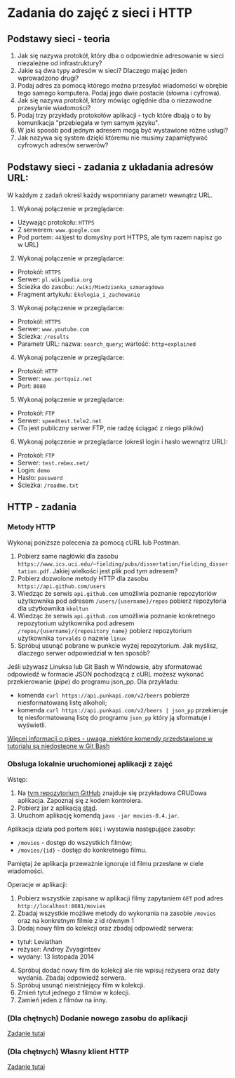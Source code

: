 # Zadania do zajęć z sieci i HTTP

## Podstawy sieci - teoria

1. Jak się nazywa protokół, który dba o odpowiednie adresowanie w sieci niezależne od infrastruktury?
2. Jakie są dwa typy adresów w sieci? Dlaczego mając jeden wprowadzono drugi?
3. Podaj adres za pomocą którego można przesyłać wiadomości w obrębie tego samego komputera. Podaj jego dwie postacie (słowna i cyfrowa).
3. Jak się nazywa protokół, który mówiąc oględnie dba o niezawodne przesyłanie wiadomości?
4. Podaj trzy przykłady protokołów aplikacji - tych które dbają o to by komunikacja "przebiegała w tym samym języku".
5. W jaki sposób pod jednym adresem mogą być wystawione różne usługi?
6. Jak nazywa się system dzięki któremu nie musimy zapamiętywać cyfrowych adresów serwerów?

## Podstawy sieci - zadania z układania adresów URL:

W każdym z zadań określ każdy wspomniany parametr wewnątrz URL.

1. Wykonaj połączenie w przeglądarce:
* Używając protokołu: `HTTPS`
* Z serwerem: `www.google.com`
* Pod portem: `443`jest to domyślny port HTTPS, ale tym razem napisz go w URL)

2. Wykonaj połączenie w przeglądarce:
* Protokół: `HTTPS`
* Serwer: `pl.wikipedia.org`
* Ścieżka do zasobu: `/wiki/Miedzianka_szmaragdowa`
* Fragment artykułu: `Ekologia_i_zachowanie`

3. Wykonaj połączenie w przeglądarce:
* Protokół: `HTTPS`
* Serwer: `www.youtube.com`
* Ścieżka: `/results`
* Parametr URL: nazwa: `search_query`; wartość: `http+explained`

4. Wykonaj połączenie w przeglądarce:
* Protokół: `HTTP`
* Serwer: `www.portquiz.net`
* Port: `8080`

5. Wykonaj połączenie w przeglądarce:
* Protokół: `FTP`
* Serwer: `speedtest.tele2.net`
* (To jest publiczny serwer FTP, nie radzę ściągać z niego plików)

6. Wykonaj połączenie w przeglądarce (określ login i hasło wewnątrz URL):
* Protokół: `FTP`
* Serwer: `test.rebex.net/`
* Login: `demo`
* Hasło: `password`
* Ścieżka: `/readme.txt`

## HTTP - zadania

### Metody HTTP

Wykonaj poniższe polecenia za pomocą cURL lub Postman.

1. Pobierz same nagłówki dla zasobu `https://www.ics.uci.edu/~fielding/pubs/dissertation/fielding_dissertation.pdf`. Jakiej wielkości jest plik pod tym adresem?
2. Pobierz dozwolone metody HTTP dla zasobu `https://api.github.com/users`
3. Wiedząc że serwis `api.github.com` umożliwia poznanie repozytoriów użytkownika pod adresem `/users/{username}/repos` pobierz repozytoria dla użytkownika `kkoltun`
4. Wiedząc że serwis `api.github.com` umożliwia poznanie konkretnego repozytorium użytkownika pod adresem `/repos/{username}/{repository_name}` pobierz repozytorium użytkownika `torvalds` o nazwie `linux`
5. Spróbuj usunąć pobrane w punkcie wyżej repozytorium. Jak myślisz, dlaczego serwer odpowiedział w ten sposób?

Jeśli używasz Linuksa lub Git Bash w Windowsie, aby sformatować odpowiedź w formacie JSON pochodzącą z cURL możesz wykonać przekierowanie (*pipe*) do programu json_pp.
Dla przykładu:
* komenda `curl https://api.punkapi.com/v2/beers` pobierze niesformatowaną listę alkoholi;
* komenda `curl https://api.punkapi.com/v2/beers | json_pp` przekieruje tę niesformatowaną listę do programu `json_pp` który ją sformatuje i wyświetli.

[Więcej informacji o pipes - uwaga, niektóre komendy przedstawione w tutorialu są niedostępne w Git Bash](https://www.geeksforgeeks.org/piping-in-unix-or-linux/)

### Obsługa lokalnie uruchomionej aplikacji z zajęć

Wstęp:
1. Na [tym repozytorium GitHub](https://github.com/kkoltun/REST-movie-service) znajduje się przykładowa CRUDowa aplikacja. Zapoznaj się z kodem kontrolera.
2. Pobierz jar z aplikacją [stąd](https://github.com/kkoltun/REST-movie-service/releases/download/0.4/movies-0.4.jar).
3. Uruchom aplikację komendą `java -jar movies-0.4.jar`.

Aplikacja działa pod portem `8081` i wystawia następujące zasoby:
* `/movies` - dostęp do wszystkich filmów;
* `/movies/{id}` - dostęp do konkretnego filmu.

Pamiętaj że aplikacja przeważnie ignoruje id filmu przesłane w ciele wiadomości.

Operacje w aplikacji:
1. Pobierz wszystkie zapisane w aplikacji filmy zapytaniem `GET` pod adres `http://localhost:8081/movies`
2. Zbadaj wszystkie możliwe metody do wykonania na zasobie `/movies` oraz na konkretnym filmie z id równym 1
3. Dodaj nowy film do kolekcji oraz zbadaj odpowiedź serwera:
* tytuł: Leviathan
* reżyser: Andrey Zvyagintsev
* wydany: 13 listopada 2014
4. Spróbuj dodać nowy film do kolekcji ale nie wpisuj reżysera oraz daty wydania. Zbadaj odpowiedź serwera. 
5. Spróbuj usunąć nieistniejący film w kolekcji.
6. Zmień tytuł jednego z filmów w kolecji.
7. Zamień jeden z filmów na inny.

### (Dla chętnych) Dodanie nowego zasobu do aplikacji

[Zadanie tutaj](tasks/movies_extension.md)

### (Dla chętnych) Własny klient HTTP

[Zadanie tutaj](tasks/java_http_client.md)
